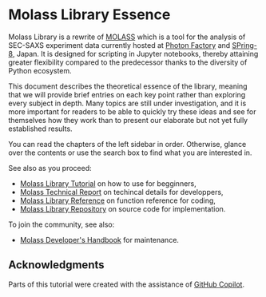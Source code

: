# Molass Library Essence

Molass Library is a rewrite of [MOLASS](https://pfwww.kek.jp/saxs/MOLASSE.html) which is a tool for the analysis of SEC-SAXS experiment data currently hosted at [Photon Factory](https://www2.kek.jp/imss/pf/eng/) and [SPring-8](http://www.spring8.or.jp/en/), Japan. It is designed for scripting in Jupyter notebooks, thereby attaining greater flexibility compared to the predecessor thanks to the diversity of Python ecosystem.

This document describes the theoretical essence of the library, meaning that we will provide brief entries on each key point rather than exploring every subject in depth. Many topics are still under investigation, and it is more important for readers to be able to quickly try these ideas and see for themselves how they work than to present our elaborate but not yet fully established results.

You can read the chapters of the left sidebar in order. Otherwise, glance over the contents or use the search box to find what you are interested in.

See also as you proceed:

* [Molass Library Tutorial](https://nshimizu0721.github.io/molass-tutorial/) on how to use for begginners,
* [Molass Technical Report](https://freesemt.github.io/molass-technical/) on techincal details for developpers,
* [Molass Library Reference](https://nshimizu0721.github.io/molass-library/) on function reference for coding,
* [Molass Library Repository](https://github.com/nshimizu0721/molass-library) on source code for implementation.

To join the community, see also:
* [Molass Developer's Handbook](https://nshimizu0721.github.io/molass-develop) for maintenance.

## Acknowledgments

Parts of this tutorial were created with the assistance of [GitHub Copilot](https://github.com/features/copilot).